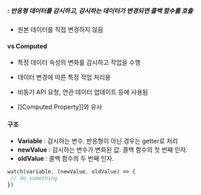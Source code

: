##### : 반응형 데이터를 감시하고, 감시하는 데이터가 변경되면 콜백 함수를 호출 

+ 원본 데이터를 직접 변경하지 않음 
#### vs Computed
+ 특정 데이터 속성의 변화를 감시하고 작업을 수행
+ 데이터 변경에 따른 특정 작업 처리용
+ 비동기 API 요청, 연관 데이터 업데이트 등에 사용됨 

+ [[Computed Property]]와 유사 


#### 구조
+ **Variable** : 감시하는 변수. 반응형이 아닌 경우는 getter로 처리 
+ **newValue** : 감시하는 변수가 변화된 값. 콜백 함수의 첫 번째 인자.
+ **oldValue** : 콜백 함수의 두 번째 인자. 
``` js
watch(variable, (newValue, oldValue) => {
 // do something
})
```

